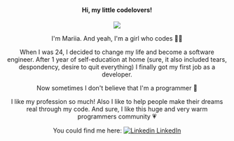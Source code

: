 <!--
### Hi there 👋
-->

<div align="center">
  <h4> Hi, my little codelovers! </h4>
  
  ![](https://media.giphy.com/media/qQRfz2VfUbDeebczif/giphy.gif)
  
  I'm Mariia. And yeah, I'm a girl who codes 👩‍💻
  
  When I was 24, I decided to change my life and become a software engineer. After 1 year of self-education at home (sure, it also included tears, despondency, desire to quit everything) I finally got my first job as a developer.
  
  Now sometimes I don't believe that I'm a programmer 🙈
  
  I like my profession so much!
  Also I like to help people make their dreams real through my code. And sure, I like this huge and very warm programmers community 💗
  
  You could find me here:
  [![Linkedin](https://i.stack.imgur.com/gVE0j.png) LinkedIn](https://www.linkedin.com/in/mariiakravets/)
</div>



<!--
**Sontsevolosa/sontsevolosa** is a ✨ _special_ ✨ repository because its `README.md` (this file) appears on your GitHub profile.

Here are some ideas to get you started:

- 🔭 I’m currently working on ...
- 🌱 I’m currently learning ...
- 👯 I’m looking to collaborate on ...
- 🤔 I’m looking for help with ...
- 💬 Ask me about ...
- 📫 How to reach me: ...
- 😄 Pronouns: ...
- ⚡ Fun fact: ...
-->
